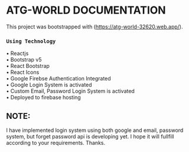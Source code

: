 # ATG-WORLD DOCUMENTATION

This project was bootstrapped with (https://atg-world-32620.web.app/).


### `Using Technology`
•	Reactjs </br>
•	Bootstrap v5</br>
•	React Bootstrap</br>
•	React Icons</br>
•	Google Firebse Authentication Integrated</br>
•	Google Login System is activated</br>
•	Custom Email, Password Login System is activated</br>
•	Deployed to firebase hosting</br>

## NOTE:
I have implemented login system using both google and email, password system, but forget password api is developing yet. I hope it will fullfill according to your requirements. Thanks.
